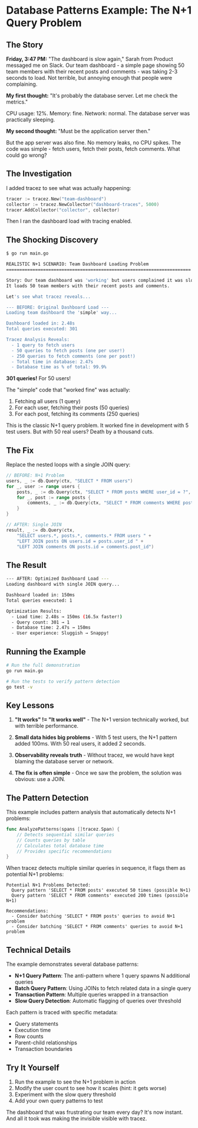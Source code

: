# Database Patterns Example: The N+1 Query Problem

## The Story

**Friday, 3:47 PM:** "The dashboard is slow again," Sarah from Product messaged me on Slack. Our team dashboard - a simple page showing 50 team members with their recent posts and comments - was taking 2-3 seconds to load. Not terrible, but annoying enough that people were complaining.

**My first thought:** "It's probably the database server. Let me check the metrics."

CPU usage: 12%. Memory: fine. Network: normal. The database server was practically sleeping.

**My second thought:** "Must be the application server then."

But the app server was also fine. No memory leaks, no CPU spikes. The code was simple - fetch users, fetch their posts, fetch comments. What could go wrong?

## The Investigation

I added tracez to see what was actually happening:

```go
tracer := tracez.New("team-dashboard")
collector := tracez.NewCollector("dashboard-traces", 5000)
tracer.AddCollector("collector", collector)
```

Then I ran the dashboard load with tracing enabled.

## The Shocking Discovery

```bash
$ go run main.go

REALISTIC N+1 SCENARIO: Team Dashboard Loading Problem
======================================================================

Story: Our team dashboard was 'working' but users complained it was slow.
It loads 50 team members with their recent posts and comments.

Let's see what tracez reveals...

--- BEFORE: Original Dashboard Load ---
Loading team dashboard the 'simple' way...

Dashboard loaded in: 2.48s
Total queries executed: 301

Tracez Analysis Reveals:
  - 1 query to fetch users
  - 50 queries to fetch posts (one per user!)
  - 250 queries to fetch comments (one per post!)
  - Total time in database: 2.47s
  - Database time as % of total: 99.9%
```

**301 queries!** For 50 users! 

The "simple" code that "worked fine" was actually:
1. Fetching all users (1 query)
2. For each user, fetching their posts (50 queries) 
3. For each post, fetching its comments (250 queries)

This is the classic N+1 query problem. It worked fine in development with 5 test users. But with 50 real users? Death by a thousand cuts.

## The Fix

Replace the nested loops with a single JOIN query:

```go
// BEFORE: N+1 Problem
users, _ := db.Query(ctx, "SELECT * FROM users")
for _, user := range users {
    posts, _ := db.Query(ctx, "SELECT * FROM posts WHERE user_id = ?", user.ID)
    for _, post := range posts {
        comments, _ := db.Query(ctx, "SELECT * FROM comments WHERE post_id = ?", post.ID)
    }
}

// AFTER: Single JOIN
result, _ := db.Query(ctx, 
    "SELECT users.*, posts.*, comments.* FROM users " +
    "LEFT JOIN posts ON users.id = posts.user_id " +
    "LEFT JOIN comments ON posts.id = comments.post_id")
```

## The Result

```bash
--- AFTER: Optimized Dashboard Load ---
Loading dashboard with single JOIN query...

Dashboard loaded in: 150ms
Total queries executed: 1

Optimization Results:
  - Load time: 2.48s → 150ms (16.5x faster!)
  - Query count: 301 → 1
  - Database time: 2.47s → 150ms
  - User experience: Sluggish → Snappy!
```

## Running the Example

```bash
# Run the full demonstration
go run main.go

# Run the tests to verify pattern detection
go test -v
```

## Key Lessons

1. **"It works" != "It works well"** - The N+1 version technically worked, but with terrible performance.

2. **Small data hides big problems** - With 5 test users, the N+1 pattern added 100ms. With 50 real users, it added 2 seconds.

3. **Observability reveals truth** - Without tracez, we would have kept blaming the database server or network.

4. **The fix is often simple** - Once we saw the problem, the solution was obvious: use a JOIN.

## The Pattern Detection

This example includes pattern analysis that automatically detects N+1 problems:

```go
func AnalyzePatterns(spans []tracez.Span) {
    // Detects sequential similar queries
    // Counts queries by table
    // Calculates total database time
    // Provides specific recommendations
}
```

When tracez detects multiple similar queries in sequence, it flags them as potential N+1 problems:

```
Potential N+1 Problems Detected:
  Query pattern 'SELECT * FROM posts' executed 50 times (possible N+1)
  Query pattern 'SELECT * FROM comments' executed 200 times (possible N+1)

Recommendations:
  - Consider batching 'SELECT * FROM posts' queries to avoid N+1 problem
  - Consider batching 'SELECT * FROM comments' queries to avoid N+1 problem
```

## Technical Details

The example demonstrates several database patterns:

- **N+1 Query Pattern**: The anti-pattern where 1 query spawns N additional queries
- **Batch Query Pattern**: Using JOINs to fetch related data in a single query  
- **Transaction Pattern**: Multiple queries wrapped in a transaction
- **Slow Query Detection**: Automatic flagging of queries over threshold

Each pattern is traced with specific metadata:
- Query statements
- Execution time
- Row counts
- Parent-child relationships
- Transaction boundaries

## Try It Yourself

1. Run the example to see the N+1 problem in action
2. Modify the user count to see how it scales (hint: it gets worse)
3. Experiment with the slow query threshold
4. Add your own query patterns to test

The dashboard that was frustrating our team every day? It's now instant. And all it took was making the invisible visible with tracez.